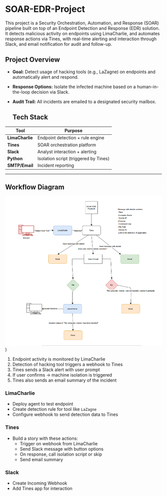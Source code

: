 # SOAR-EDR-Project
This project is a Security Orchestration, Automation, and Response (SOAR) pipeline built on top of an Endpoint Detection and Response (EDR) solution. It detects malicious activity on endpoints using LimaCharlie, and automates response actions via Tines, with real-time alerting and interaction through Slack, and email notification for audit and follow-up.

## Project Overview

- **Goal:** Detect usage of hacking tools (e.g., LaZagne) on endpoints and automatically alert and respond.
- **Response Options:** Isolate the infected machine based on a human-in-the-loop decision via Slack.
- **Audit Trail:** All incidents are emailed to a designated security mailbox.

  ## Tech Stack

| Tool           | Purpose                                  |
|----------------|------------------------------------------|
| **LimaCharlie** | Endpoint detection + rule engine        |
| **Tines**       | SOAR orchestration platform             |
| **Slack**       | Analyst interaction + alerting          |
| **Python**      | Isolation script (triggered by Tines)   |
| **SMTP/Email**  | Incident reporting                      |
-------------------------------------------------------------

## Workflow Diagram

![Architecture Diagram](architecture-diagram.png)
)

1. Endpoint activity is monitored by LimaCharlie
2. Detection of hacking tool triggers a webhook to Tines
3. Tines sends a Slack alert with user prompt
4. If user confirms → machine isolation is triggered
5. Tines also sends an email summary of the incident

### LimaCharlie
- Deploy agent to test endpoint
- Create detection rule for tool like `LaZagne`
- Configure webhook to send detection data to Tines

### Tines
- Build a story with these actions:
  - Trigger on webhook from LimaCharlie
  - Send Slack message with button options
  - On response, call isolation script or skip
  - Send email summary

### Slack
- Create Incoming Webhook
- Add Tines app for interaction


